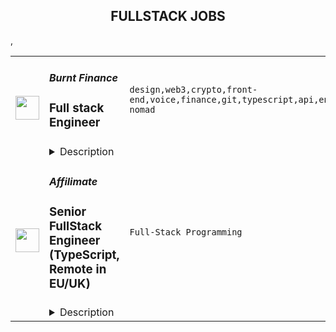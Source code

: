 <div align="center"><h2>FULLSTACK JOBS</h2></div><table><tr>
                <td width="100" height="100" rowspan="2">
                    <img src="https://remoteok.com/assets/img/jobs/09900800905d14184e649ab9df8b0fd51677395795.peg" width="38px" height="auto">
                </td>
                <td width="300">
                    <h5>Burnt Finance</h5>
                    <h3>Full stack Engineer</h3>
                </td>
                <td width="300">
                    <code>design,web3,crypto,front-end,voice,finance,git,typescript,api,engineer,engineering,digital nomad</code>
                </td>
                <td width="200">
                <text>4 days ago</text>
                </td>
                <td width="100" rowspan="2">
                <a href="https://remoteOK.com/remote-jobs/remote-full-stack-engineer-burnt-finance-200392" align="right" target="_blank">Apply</a>
                </td>
            </tr>
            <tr>
                <td colspan="3">
                <details><summary>Description</summary>
                <div>Burnt is building the worldâs first creator-centric monetization and engagement app powered by its own custom infrastructure layer, bringing innovative Web3 tools to creators and their billions of end-users. We are proud to be supported by amazing investors such as Animoca Brands, Multicoin Capital, Alameda Research, and so many more. If youâre looking to join a fast paced, problem solving environment in the center of blockchain infrastructure, NFTs, decentralized applications, and the creator economy please apply!</div><div><br></div><div>You will help build groundbreaking decentralized applications from the ground up, which will become a critical piece of architecture for the next stage of Web3 and crypto adoption.</div><p></p><h4>Responsibilities:</h4><p></p><p></p><ul>
<li>Develop decentralized web3 infrastructure and applications</li>
<li>Support front-end applications and user experience</li>
<li>Participate in and own choices of engineering methodologies, tools and organization</li>
<li>Work autonomously within a high-performing team</li>
</ul><p></p><h4>Requirements:</h4><p></p><p></p><ul>
<li>4+ years of professional experience</li>
<li>Proven ability to write high-quality, well-tested code</li>
<li>Highly autonomous, strong communication and collaboration within team</li>
<li>Understanding of API design & implementation</li>
<li>Good understanding of git and continuous integration tools</li>
<li>Ability to take responsibility for projects and the willingness to learn and grow professionally in a team environment</li>
<div><br></div>
</ul><p></p><h4>Our Tech Stack:</h4><p></p><p></p><ul>
<li>
<b>Web</b>: HTML, Javascript, Typescript, React, NextJS, CSS, Sass, Web3/Cosmjs</li>
<li>
<b>Backend</b>: NodeJS, Typescript, GraphQL, Postgres</li>
<li>
<b>Web3 Platform</b>: Cosmos-SDK (Golang), CosmWasm (Rust)</li>
<li>
<b>Infrastructure</b>: AWS</li>
</ul><div>As we are still a lean engineering team, we are looking for engineers willing to take on multiple roles. When applying, please include which of the following skillsets you believe you would be able to bring to the table most rapidly:</div><div><br></div><div><b>1. Typescript + React</b></div><div><b>2. Smart contract development</b></div><div><b>3. Web3/Cosmjs</b></div><div><b>4. Other</b></div><div><br></div><div>Benefits of working at Burnt include competitive compensation, unlimited PTO, medical, dental, and vision insurance, company off-sites and more!</div><div><br></div><div>Burnt is proud to foster an inclusive environment that is free from discrimination. We strongly believe in order to build the best products, we need a diversity of perspectives and backgrounds. This leads to a more delightful experience for our users and team members. We value listening to every voice and we encourage everyone to come be a part of building a company and products we love.</div><br/><br/>Please mention the word **RECONCILIATION** and tag RMzQuODIuMTUxLjY= when applying to show you read the job post completely (#RMzQuODIuMTUxLjY=). This is a beta feature to avoid spam applicants. Companies can search these words to find applicants that read this and see they're human.
                </details>
                </td>
            </tr>,<tr>
                <td width="100" height="100" rowspan="2">
                    <img src="https://wwr-pro.s3.amazonaws.com/logos/0083/7764/logo.gif" width="38px" height="auto">
                </td>
                <td width="300">
                    <h5>Affilimate</h5>
                    <h3> Senior FullStack Engineer (TypeScript, Remote in EU/UK)</h3>
                </td>
                <td width="300">
                    <code>Full-Stack Programming</code>
                </td>
                <td width="200">
                <text>2 days ago</text>
                </td>
                <td width="100" rowspan="2">
                <a href="https://weworkremotely.com/remote-jobs/affilimate-senior-fullstack-engineer-typescript-remote-in-eu-uk" align="right" target="_blank">Apply</a>
                </td>
            </tr>
            <tr>
                <td colspan="3">
                <details><summary>Description</summary>
                <img src="https://we-work-remotely.imgix.net/logos/0083/7764/logo.gif?ixlib=rails-4.0.0&w=50&h=50&dpr=2&fit=fill&auto=compress" />

<p>
  <strong>Headquarters:</strong> Berlin, Germany
    <br /><strong>URL:</strong> <a href="https://affilimate.com">https://affilimate.com</a>
</p>

<div>
<strong>Summary<br></strong><br>
</div><ul>
<li>We're an early stage MarTech company with a remote team, headquartered in Berlin<br><br>
</li>
<li>We are looking for 7+ years of professional experience for this senior role<br><br>
</li>
<li>You’ll be joining a small but experienced engineering team with a high quality codebase<br><br>
</li>
<li>Our codebase is TypeScript on both frontend and backend<br><br>
</li>
<li>There's a wide variety of projects to work on and tons to learn, such as working on our React web app, data infrastructure on GCP, public API, JS snippet, and more<br><br>
</li>
<li>This is a full-time, remote role within Europe<br><br>
</li>
<li>You <strong>must</strong> currently be a resident of the UK or Europe in one of the 29 countries listed below for us to be able to hire you, no exceptions<br><br>
</li>
<li>Link to apply below!<br><br>
</li>
</ul><div>
<strong><br>About the role<br></strong><br>
</div><div>
<br>Affilimate looking for a<strong> senior fullstack engineer</strong> experienced with TypeScript, React, and Node.js to join us.<br><br>
</div><div>
<br>Our product is a <strong>web analytics and data aggregation platform</strong> used by media companies, digital marketers, and content creators. We track millions of pageviews per day and millions in revenue every month for our customers.<br><br>
</div><div>
<br>This role is a great fit for <strong>well-rounded software engineers</strong>, who enjoy working in the the frontend and backend, and aren’t afraid of digging into infrastructure.<br><br>
</div><div>
<br>Our team is small and our processes are efficient. You'll eventually <strong>ship code to production on a daily basis</strong>.<br><br>
</div><div>
<br>Our cofounder, <a href="https://twitter.com/monicalent">Monica Lent</a>, is a software engineer with 10+ years experience in tech, and will work with you to get you up to speed quickly.<br><br>
</div><div>
<strong><br>Our tech stack<br></strong><br>
</div><div>
<br>Our codebase lives in a monorepo consisting of about 190,000 lines of TypeScript. Specific technologies we use are:<br><br>
</div><ul>
<li>
<strong>Frontend:</strong> React, Firebase, Emotion, Material UI, Recharts<br><br>
</li>
<li>
<strong>Backend:</strong> Firestore, Cloud functions<br><br>
</li>
<li>
<strong>Testing:</strong> Jest<br><br>
</li>
<li>
<strong>Infrastructure:</strong> Google Cloud Platform<br><br>
</li>
<li>
<strong>Database:</strong> Firestore, Realtime database, Postgres, Redis, BigQuery<br><br>
</li>
</ul><div>
<br>In general, our codebase is pretty modern and in great shape.<br><br>
</div><div>
<br>We're looking for someone who can balance a high level of code quality with practical decision-making.<br><br>
</div><div>
<strong><br>Typical tasks will include:<br></strong><br>
</div><ul>
<li>
<strong>Implementing UI, UX and onboarding improvements</strong> based on prepared specs and design mockups.<br><br>
</li>
<li>
<strong>Building new reports and data visualizations</strong>, including pulling the data from the database(s) in a Cloud Function, formatting it for display it in charts and tables, and adding search/sort/filter capabilities.<br><br>
</li>
<li>
<strong>Building new tools</strong>, like our Link Generator, where you also need to store or cache data to make them fast and performant.<br><br>
</li>
<li>
<strong>Writing API integrations</strong> following proven patterns and systems.<br><br>
</li>
<li>
<strong>Crawling sites and browser automation with Puppeteer.</strong> For example, to generate screenshots or retrieve website metadata.<br><br>
</li>
<li>
<strong>Working on our upcoming public API</strong>, as well as integrations with data warehouses or BI tools like Looker and Databricks.<br><br>
</li>
<li>
<strong>Extending our analytics infrastructure</strong> with new capabilities and data points.<br><br>
</li>
<li>And of course, maintenance, refactoring, and fixing issues reported to our Support team, as well as writing internal documentation.<br><br>
</li>
</ul><div>
<br>In general, there's a wide variety of work, so there's a lot to learn no matter your background.<br><br>
</div><div>
<strong><br>The product<br></strong><br>
</div><div>
<br>Affilimate is an analytics platform that helps media companies, marketers, and creators grow their website's affiliate revenue by understanding exactly where their revenue is coming from.<br><br>
</div><div>
<br>We do that in three ways:<br><br>
</div><ol>
<li>
<strong>Aggregating transaction data</strong> from multiple data sources in one place via APIs and other integration methods.<br><br>
</li>
<li>
<strong>Connect revenue</strong> back to specific content and links, using our web analytics platform and JavaScript snippet.<br><br>
</li>
<li>
<strong>Optimization tools</strong> like heatmaps and revision tracking, which content editors can use to improve performance.<br><br>
</li>
</ol><div>
<br>We’re already handling millions of requests per day and looking to scale 100x.<br><br>
</div><div>
<strong><br>Location<br></strong><br>
</div><div>
<br>You need to currently live in the UK or Europe, in one of the following countries:<br><br>
</div><div>
<br>Austria, Belgium, Bulgaria, Croatia, Czech Republic, Denmark, Estonia, Finland, France, Germany, Greece, Hungary, Ireland, Italy, Latvia, Lithuania, Luxembourg, Malta, Netherlands, Norway, Poland, Portugal, Romania, Slovakia, Slovenia, Spain, Sweden, Switzerland, or United Kingdom.<br><br>
</div><div>
<br>If you need an employer to continue working on your current work visa, we can probably support you!<br><br>
</div><div>
<br>We are not able to sponsor relocation to Europe, and are not open for freelance relationships or agencies.<br><br>
</div><div>
<strong><br>Benefits<br></strong><br>
</div><ul>
<li>Work remotely and enjoy flexible hours<br><br>
</li>
<li>Low stress, low meetings, zero politics<br><br>
</li>
<li>Influence the product direction and see your work directly impact the business and our customers<br><br>
</li>
<li>Opportunity to take on technical or people leadership responsibilities as the team grows, if that’s something you aspire to or have past experience with<br><br>
</li>
<li>Equity is on the table for the right candidate, depending on how your role and responsibilities evolve<br><br>
</li>
</ul><div>
<strong><br>What we're looking for<br></strong><br>
</div><div>
<br>Our ideal candidate fits the following profile:<br><br>
</div><ul>
<li>
<strong>7+ years prior professional experience. </strong>You should have strong technical experience, ideally working in a startup.<br><br>
</li>
<li>
<strong>Very strong understanding of data structures.</strong> A huge part of the job is data aggregation and transformation, so you can store/retrieve/display data in different ways.<br><br>
</li>
<li>
<strong>Strong TypeScript skills.</strong> You need to be comfortable working in a TypeScript codebase, and fundamentals like using generics, union types, etc.<br><br>
</li>
<li>
<strong>Experience with React. </strong>A big part of the job is building and improving our UI.<br><br>
</li>
<li>
<strong>Command line fundamentals. </strong>You should be comfortable working on the command line as needed. Comfort with git is also a must.<br><br>
</li>
<li>
<strong>Mindful of security and performance. </strong>Performance matters at our current and future scale, and nothing is more important to us than security of our customer data.<br><br>
</li>
<li>
<strong>Care about design and UX. </strong>You should be comfortable with CSS, and pay attention to detail when implementing designs.<br><br>
</li>
<li>
<strong>Strong English communication. </strong>You should be able to clearly discuss technical topics in English.<br><br>
</li>
</ul><div>
<br>We're building a diverse team, and welcome non-traditional backgrounds.<br><br>
</div><div>
<br><br><br>
</div><div>
<strong><br>Bonus points<br></strong><br>
</div><div>
<br>You'll be at a strong advantage for this role if you have:<br><br>
</div><ul>
<li>Experience on Google Cloud Platform.<br><br>
</li>
<li>Experience working on data-intensive products from both the frontend and backend standpoint.<br><br>
</li>
<li>Comfort with SQL, and any or more than one of our databases like Firebase, Redis, BigQuery, or Postgres.<br><br>
</li>
</ul><div>
<strong><br>Expectations<br></strong><br>
</div><ul>
<li>You can work independently while still asking questions when something isn't clear.<br><br>
</li>
<li>We'll start slow and tag team over Slack as you learn the product, domain, and codebase.<br><br>
</li>
<li>After 2-3 weeks, you'll able to independently handle small features, add functionality to existing screens, and fix simple bugs.<br><br>
</li>
<li>After 1-2 months, you'll be able to implement small to medium-sized, standalone features, build new screens, and fix more complex bugs.<br><br>
</li>
<li>After 3-5 months, you'll be able to contribute to system refactors and more architectural-level changes.<br><br>
</li>
</ul><div>
<strong><br>Hiring Process<br></strong><br>
</div><ul>
<li>Fill out the application form linked below. You'll hear from us within 1 week.<br><br>
</li>
<li>If you pass the application, you'll get a short coding test (15-20 minutes) to help us evaluate your programming fundamentals.<br><br>
</li>
<li>Then, we'll do an initial interview over Zoom to learn about you and share more about our company.<br><br>
</li>
<li>Finally, a more practical programming task to get an idea of how you'd work on a sightly larger project (under 1 hour).<br><br>
</li>
<li>In the end, we'll see if we're a match from both sides.<br><br>
</li>
</ul><div>
<br>Our goal is to fill these roles by the end of April.<br><br>
</div><div>
<strong><br>To apply<br></strong><br>
</div><div>
<br>Please click the <strong>Apply now</strong> button below and fill out the form to apply for this role.<br><br>
</div><div>
<br>Demonstrating an understanding of our product and this role will dramatically improve your chances of moving to the next step.<br><br>
</div><div>
<br>Thanks for your time, we look forward to receiving your application!<br><br>
</div>

<p><strong>To apply:</strong> <a href="https://weworkremotely.com/remote-jobs/affilimate-senior-fullstack-engineer-typescript-remote-in-eu-uk">https://weworkremotely.com/remote-jobs/affilimate-senior-fullstack-engineer-typescript-remote-in-eu-uk</a></p>

                </details>
                </td>
            </tr>,<tr>
                <td width="100" height="100" rowspan="2">
                    <img src="https://wwr-pro.s3.amazonaws.com/logos/0018/5497/logo.gif" width="38px" height="auto">
                </td>
                <td width="300">
                    <h5>Pictureworks Group Pty. Ltd.</h5>
                    <h3> Laravel/React Full Stack Support Engineer</h3>
                </td>
                <td width="300">
                    <code>Full-Stack Programming</code>
                </td>
                <td width="200">
                <text>2 days ago</text>
                </td>
                <td width="100" rowspan="2">
                <a href="https://weworkremotely.com/remote-jobs/pictureworks-group-pty-ltd-laravel-react-full-stack-support-engineer" align="right" target="_blank">Apply</a>
                </td>
            </tr>
            <tr>
                <td colspan="3">
                <details><summary>Description</summary>
                <img src="https://we-work-remotely.imgix.net/logos/0018/5497/logo.gif?ixlib=rails-4.0.0&w=50&h=50&dpr=2&fit=fill&auto=compress" />

<p>
  <strong>Headquarters:</strong> Melbourne, Australia
    <br /><strong>URL:</strong> <a href="https://pictureworks.com.au/">https://pictureworks.com.au/</a>
</p>

<div><strong>About Us</strong></div><div><em>Pictureworks Group Pty. Ltd. is a global software and system solutions business for the print, photo and manufacturing industries. We build the solution set and information architecture that underpins the creation and manufacture of millions of products a year. Our flagship application can be found at zensmart.ai </em></div><div><br></div><div>
<em>We are currently seeking a Laravel and React Full Stack Developer to join our team on a full time permanent basis and start work immediately on some really exciting and challenging projects.<br></em><br>
</div><div><br></div><div><strong>We’re Looking For Someone With</strong></div><ul>
<li>Demonstrable experience coding Laravel PHP and ReactJS in a large scale application capacity</li>
<li>A good understanding of modern HTML, JavaScript and CSS</li>
<li>Good time management skills and the ability to work a fixed shift of 3pm to 12am UTC (including 1 hour lunch break)</li>
<li>The ability to learn additional programming languages</li>
<li>Confidence and excitement to work with new and cutting edge libraries across front and back end disciplines</li>
<li>The ability to communicate via English clearly, politely and professionally in person, on the phone and over email with people of different cultures and backgrounds</li>
<li>A strong work ethic and attitude with a willingness to "do what's required" on a project</li>
</ul><div>...and most of all, someone fun, friendly, motivated, ambitious, confident, excited and ready to hit the ground running!<br><br>
</div><div><br></div><div><strong>General Tasks Include</strong></div><ul>
<li>Developing new modules for our flagship Laravel / React application</li>
<li>Bug fixing of issues discovered</li>
<li>Support ticket management and ownership</li>
<li>Prototyping solutions to aid quotations</li>
<li>Testing</li>
</ul><div><br></div><div><strong>Benefits</strong></div><ul>
<li>Competitive salary, tailored to your experience</li>
<li>Relaxed atmosphere</li>
<li>Work from home</li>
<li>Playing with bleeding edge technologies and learning new skills</li>
<li>Working with a small, highly capable and motivated team, serving millions of end customers</li>
</ul><div>
<br><strong>Note</strong>
</div><ul><li>We require completion of a 1-4 hour (depending on skill level) entrance test for all shortlisted developers prior to interview</li></ul><div>
<br>Working here is awesome – way better than working for an agency or a big faceless enterprise – and we just know you’re going to love it too. The variety of work you’ll get, coupled with the freedom you’ll be given to think outside the box is unparalleled. Apply today and start making things, not just websites.</div><div><br></div>

<p><strong>To apply:</strong> <a href="https://weworkremotely.com/remote-jobs/pictureworks-group-pty-ltd-laravel-react-full-stack-support-engineer">https://weworkremotely.com/remote-jobs/pictureworks-group-pty-ltd-laravel-react-full-stack-support-engineer</a></p>

                </details>
                </td>
            </tr></table>